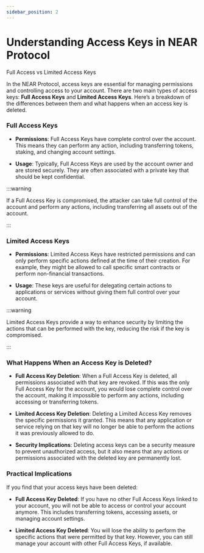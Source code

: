 ```yaml
---
sidebar_position: 2
---
```


# Understanding Access Keys in NEAR Protocol

Full Access vs Limited Access Keys

In the NEAR Protocol, access keys are essential for managing permissions and controlling access to your account. There are two main types of access keys: **Full Access Keys** and **Limited Access Keys**. Here’s a breakdown of the differences between them and what happens when an access key is deleted.

### **Full Access Keys**

-   **Permissions**: Full Access Keys have complete control over the account. This means they can perform any action, including transferring tokens, staking, and changing account settings.
    
-   **Usage**: Typically, Full Access Keys are used by the account owner and are stored securely. They are often associated with a private key that should be kept confidential.
    
:::warning
    
If a Full Access Key is compromised, the attacker can take full control of the account and perform any actions, including transferring all assets out of the account.

:::

### **Limited Access Keys**

-   **Permissions**: Limited Access Keys have restricted permissions and can only perform specific actions defined at the time of their creation. For example, they might be allowed to call specific smart contracts or perform non-financial transactions.
    
-   **Usage**: These keys are useful for delegating certain actions to applications or services without giving them full control over your account.
    

:::warning

Limited Access Keys provide a way to enhance security by limiting the actions that can be performed with the key, reducing the risk if the key is compromised.

:::

### What Happens When an Access Key is Deleted?

-   **Full Access Key Deletion**: When a Full Access Key is deleted, all permissions associated with that key are revoked. If this was the only Full Access Key for the account, you would lose complete control over the account, making it impossible to perform any actions, including accessing or transferring tokens.
    
-   **Limited Access Key Deletion**: Deleting a Limited Access Key removes the specific permissions it granted. This means that any application or service relying on that key will no longer be able to perform the actions it was previously allowed to do.
    
-   **Security Implications**: Deleting access keys can be a security measure to prevent unauthorized access, but it also means that any actions or permissions associated with the deleted key are permanently lost.
    

### Practical Implications

If you find that your access keys have been deleted:

-   **Full Access Key Deleted**: If you have no other Full Access Keys linked to your account, you will not be able to access or control your account anymore. This includes transferring tokens, accessing assets, or managing account settings.
    
-   **Limited Access Key Deleted**: You will lose the ability to perform the specific actions that were permitted by that key. However, you can still manage your account with other Full Access Keys, if available.
